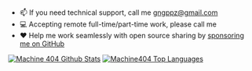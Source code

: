 - 📫 If you need technical support, call me [gngppz@gmail.com](mailto:gngppz@gmail.com)
- 💻 Accepting remote full-time/part-time work, please call me
- ❤️ Help me work seamlessly with open source sharing by [sponsoring me on GitHub](https://github.com/0x676e67/gngpp/blob/main/SPONSOR.md)
<!-- GitHub Readme Stats -->
<div align="left">
      <a href="https://github.com/machine1337/github-readme-stats"><img alt="Machine 404 Github Stats" src="https://github-readme-stats.vercel.app/api?username=0x676e67&count_private=true&include_all_commits=false&theme=react&hide_border=true&bg_color=0D1117" /></a>
      <a href="https://github.com/machine1337/github-readme-stats"><img alt="Machine404 Top Languages" src="https://github-readme-stats.vercel.app/api/top-langs/?username=0x676e67&langs_count=20&count_private=true&layout=compact&theme=react&hide_border=true&bg_color=0D1117&hide=nix,dockerfile,lua,SourcePawn,Roff,Assembly,Makefile,Shell,javascript,html,css,vue,scss,plpgsql" /></a>
</div>


